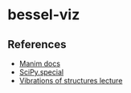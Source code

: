 # bessel-viz

## References

* [Manim docs](https://docs.manim.community/en/stable/reference.html)
* [SciPy.special](https://docs.scipy.org/doc/scipy/reference/special.html?highlight=special#module-scipy.special)
* [Vibrations of structures lecture](https://www.youtube.com/watch?v=aoF1U0DHV4M)
